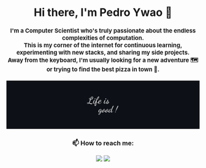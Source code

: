 <h1 align="center">Hi there, I'm Pedro Ywao 👋</h1>

<h4 align="center" style="font-size: 15px;">
I'm a Computer Scientist who's truly passionate about the endless complexities of computation. <br/>
This is my corner of the internet for continuous learning, experimenting with new stacks, and sharing my side projects. <br/>
Away from the keyboard, I'm usually looking for a new adventure 🗺️ or trying to find the best pizza in town 🍕.
</h4>
<div align="center"><img src="Lifeisgood.png"></img></div>
<div align="center">
  
  <h3>📫 How to reach me:</h3>
  <p>
    <a href="https://linkedin.com/in/ywaofugimoto" target="_blank"><img src="https://img.shields.io/badge/LinkedIn-0077B5?style=for-the-badge&logo=linkedin&logoColor=white" /></a>
    <a href="mailto:fugimoto.ywao@gmail.com" target="_blank"><img src="https://img.shields.io/badge/Email-D14836?style=for-the-badge&logo=gmail&logoColor=white" /></a>
  </p>
  
  <br/>
</div>
